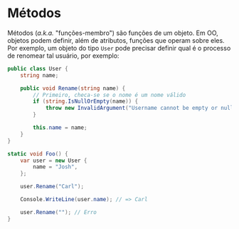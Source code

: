 Métodos
=======

Métodos (_a.k.a._ "funções-membro") são funções de um objeto. Em OO, objetos
podem definir, além de atributos, funções que operam sobre eles. Por exemplo,
um objeto do tipo `User` pode precisar definir qual é o processo de renomear
tal usuário, por exemplo:

```cs
public class User {
    string name;

    public void Rename(string name) {
        // Primeiro, checa-se se o nome é um nome válido
        if (string.IsNullOrEmpty(name)) {
            throw new InvalidArgument("Username cannot be empty or null.");
        }

        this.name = name;
    }
}

static void Foo() {
    var user = new User {
        name = "Josh",
    };

    user.Rename("Carl");

    Console.WriteLine(user.name); // => Carl

    user.Rename(""); // Erro
}
```
